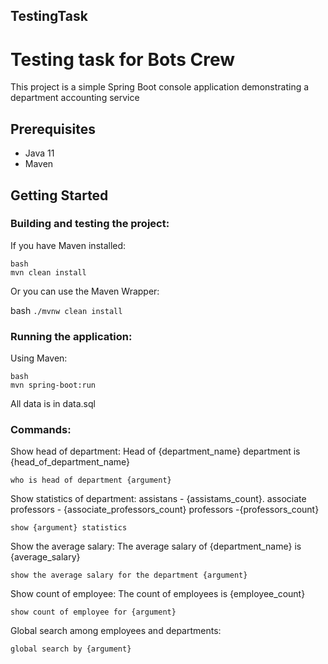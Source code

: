 ## TestingTask
# Testing task for Bots Crew

This project is a simple Spring Boot console application demonstrating a department accounting service

## Prerequisites

- Java 11
- Maven

## Getting Started

### Building and testing the project:

If you have Maven installed:

```
bash
mvn clean install
```

Or you can use the Maven Wrapper:

bash
```./mvnw clean install```

### Running the application:

Using Maven:
```
bash
mvn spring-boot:run
```

All data is in data.sql

### Commands:
Show head of department:
Head of {department_name} department is {head_of_department_name}
```
who is head of department {argument}
```
Show statistics of department:
assistans - {assistams_count}. 
associate professors - {associate_professors_count}
professors -{professors_count}
```
show {argument} statistics
```
Show the average salary:
The average salary of {department_name} is {average_salary}
```
show the average salary for the department {argument}
```
Show count of employee:
The count of employees is {employee_count}
```
show count of employee for {argument}
```
Global search among employees and departments:
```
global search by {argument}
```
